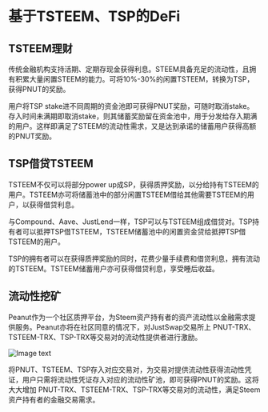 # 基于TSTEEM、TSP的DeFi

## TSTEEM理财

传统金融机构支持活期、定期存现金获得利息。STEEM具备充足的流动性，且拥有积累大量闲置STEEM的能力。可将10%-30%的闲置TSTEEM，转换为TSP，获得PNUT的奖励。

用户将TSP stake进不同周期的资金池即可获得PNUT奖励，可随时取消stake。存入时间未满期即取消stake，则其储蓄奖励留在资金池中，用于分发给存入期满的用户。这样即满足了STEEM的流动性需求，又是达到承诺的储蓄用户获得高额的PNUT奖励。

## TSP借贷TSTEEM

TSTEEM不仅可以将部分power up成SP，获得质押奖励，以分给持有TSTEEM的用户。TSTEEM亦可将储蓄池中的部分闲置TSTEEM借给其他需要TSTEEM的用户，以获得借贷利息。

与Compound、Aave、JustLend一样，TSP可以与TSTEEM组成借贷对。TSP持有者可以抵押TSP借TSTEEM，TSTEEM储蓄池中的闲置资金贷给抵押TSP借TSTEEM的用户。

TSP的拥有者可以在获得质押奖励的同时，花费少量手续费和借贷利息，拥有流动的TSTEEM。TSTEEM储蓄用户亦可获得借贷利息，享受睡后收益。

## 流动性挖矿

Peanut作为一个社区质押平台，为Steem资产持有者的资产流动性以金融需求提供服务。Peanut亦将在社区同意的情况下，对JustSwap交易所上 PNUT-TRX、TSTEEM-TRX、TSP-TRX等交易对的流动性提供者进行激励。

![Image text](http://wherein.mobi/wp-content/uploads/2021/03/farming-pnut-and-trx.jpg)

将PNUT、TSTEEM、TSP存入对应交易对，为交易对提供流动性获得流动性凭证，用户只需将流动性凭证存入对应的流动性矿池，即可获得PNUT的奖励。这将大大增加 PNUT-TRX、TSTEEM-TRX、TSP-TRX等交易对的流动性，满足Steem资产持有者的金融交易需求。
